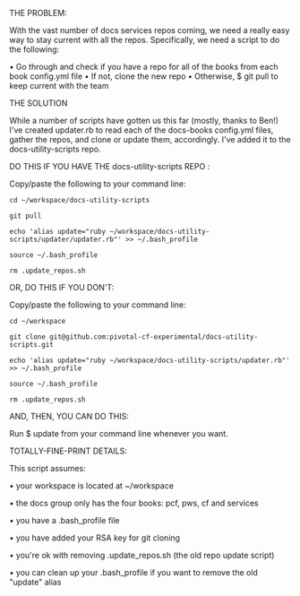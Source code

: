 THE PROBLEM:

With the vast number of docs services repos coming, we need a really easy way to stay current with all the repos. Specifically, we need a script to do the following:

• Go through and check if you have a repo for all of the books from each book config.yml file
• If not, clone the new repo
• Otherwise, $ git pull to keep current with the team

THE SOLUTION

While a number of scripts have gotten us this far (mostly, thanks to Ben!) I've created updater.rb to read each of the docs-books config.yml files, gather the repos, and clone or update them, accordingly. I've added it to the docs-utility-scripts repo. 

DO THIS IF YOU HAVE THE docs-utility-scripts REPO :

Copy/paste the following to your command line:

`cd ~/workspace/docs-utility-scripts`

`git pull`

`echo 'alias update="ruby ~/workspace/docs-utility-scripts/updater/updater.rb"' >> ~/.bash_profile`

`source ~/.bash_profile`

`rm .update_repos.sh`

OR, DO THIS IF YOU DON'T:

Copy/paste the following to your command line:

`cd ~/workspace`

`git clone git@github.com:pivotal-cf-experimental/docs-utility-scripts.git`

`echo 'alias update="ruby ~/workspace/docs-utility-scripts/updater.rb"' >> ~/.bash_profile`

`source ~/.bash_profile`

`rm .update_repos.sh`

AND, THEN, YOU CAN DO THIS:

Run $ update from your command line whenever you want.

TOTALLY-FINE-PRINT DETAILS:

 This script assumes: 
 
• your workspace is located at ~/workspace

• the docs group only has the four books: pcf, pws, cf and services

• you have a .bash_profile file

• you have added your RSA key for git cloning

• you're ok with removing .update_repos.sh (the old repo update script)

• you can clean up your .bash_profile if you want to remove the old "update" alias

